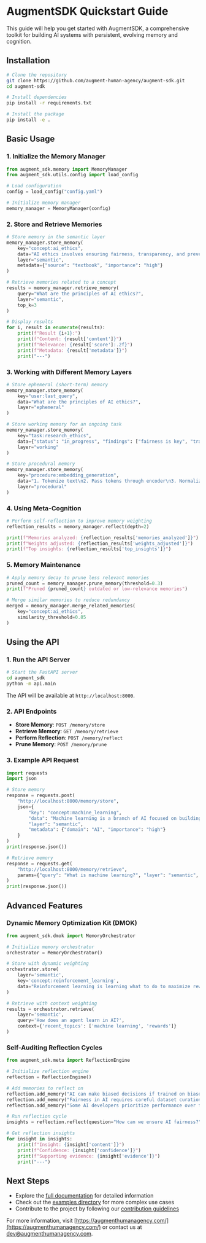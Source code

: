 # AugmentSDK Quickstart Guide

This guide will help you get started with AugmentSDK, a comprehensive toolkit for building AI systems with persistent, evolving memory and cognition.

## Installation

```bash
# Clone the repository
git clone https://github.com/augment-human-agency/augment-sdk.git
cd augment-sdk

# Install dependencies
pip install -r requirements.txt

# Install the package
pip install -e .
```

## Basic Usage

### 1. Initialize the Memory Manager

```python
from augment_sdk.memory import MemoryManager
from augment_sdk.utils.config import load_config

# Load configuration
config = load_config("config.yaml")

# Initialize memory manager
memory_manager = MemoryManager(config)
```

### 2. Store and Retrieve Memories

```python
# Store memory in the semantic layer
memory_manager.store_memory(
    key="concept:ai_ethics", 
    data="AI ethics involves ensuring fairness, transparency, and preventing harm in AI systems.",
    layer="semantic",
    metadata={"source": "textbook", "importance": "high"}
)

# Retrieve memories related to a concept
results = memory_manager.retrieve_memory(
    query="What are the principles of AI ethics?",
    layer="semantic",
    top_k=3
)

# Display results
for i, result in enumerate(results):
    print(f"Result {i+1}:")
    print(f"Content: {result['content']}")
    print(f"Relevance: {result['score']:.2f}")
    print(f"Metadata: {result['metadata']}")
    print("---")
```

### 3. Working with Different Memory Layers

```python
# Store ephemeral (short-term) memory
memory_manager.store_memory(
    key="user:last_query", 
    data="What are the principles of AI ethics?",
    layer="ephemeral"
)

# Store working memory for an ongoing task
memory_manager.store_memory(
    key="task:research_ethics", 
    data={"status": "in_progress", "findings": ["fairness is key", "transparency builds trust"]},
    layer="working"
)

# Store procedural memory
memory_manager.store_memory(
    key="procedure:embedding_generation", 
    data="1. Tokenize text\n2. Pass tokens through encoder\n3. Normalize vectors",
    layer="procedural"
)
```

### 4. Using Meta-Cognition

```python
# Perform self-reflection to improve memory weighting
reflection_results = memory_manager.reflect(depth=2)

print(f"Memories analyzed: {reflection_results['memories_analyzed']}")
print(f"Weights adjusted: {reflection_results['weights_adjusted']}")
print(f"Top insights: {reflection_results['top_insights']}")
```

### 5. Memory Maintenance

```python
# Apply memory decay to prune less relevant memories
pruned_count = memory_manager.prune_memory(threshold=0.3)
print(f"Pruned {pruned_count} outdated or low-relevance memories")

# Merge similar memories to reduce redundancy
merged = memory_manager.merge_related_memories(
    key="concept:ai_ethics", 
    similarity_threshold=0.85
)
```

## Using the API

### 1. Run the API Server

```bash
# Start the FastAPI server
cd augment_sdk
python -m api.main
```

The API will be available at `http://localhost:8000`.

### 2. API Endpoints

- **Store Memory**: `POST /memory/store`
- **Retrieve Memory**: `GET /memory/retrieve`
- **Perform Reflection**: `POST /memory/reflect`
- **Prune Memory**: `POST /memory/prune`

### 3. Example API Request

```python
import requests
import json

# Store memory
response = requests.post(
    "http://localhost:8000/memory/store",
    json={
        "key": "concept:machine_learning",
        "data": "Machine learning is a branch of AI focused on building systems that learn from data.",
        "layer": "semantic",
        "metadata": {"domain": "AI", "importance": "high"}
    }
)
print(response.json())

# Retrieve memory
response = requests.get(
    "http://localhost:8000/memory/retrieve",
    params={"query": "What is machine learning?", "layer": "semantic", "top_k": 3}
)
print(response.json())
```

## Advanced Features

### Dynamic Memory Optimization Kit (DMOK)

```python
from augment_sdk.dmok import MemoryOrchestrator

# Initialize memory orchestrator
orchestrator = MemoryOrchestrator()

# Store with dynamic weighting
orchestrator.store(
    layer='semantic', 
    key='concept:reinforcement_learning', 
    data="Reinforcement learning is learning what to do to maximize reward."
)

# Retrieve with context weighting
results = orchestrator.retrieve(
    layer='semantic', 
    query='How does an agent learn in AI?',
    context={'recent_topics': ['machine learning', 'rewards']}
)
```

### Self-Auditing Reflection Cycles

```python
from augment_sdk.meta import ReflectionEngine

# Initialize reflection engine
reflection = ReflectionEngine()

# Add memories to reflect on
reflection.add_memory("AI can make biased decisions if trained on biased data.")
reflection.add_memory("Fairness in AI requires careful dataset curation.")
reflection.add_memory("Some AI developers prioritize performance over fairness.")

# Run reflection cycle
insights = reflection.reflect(question="How can we ensure AI fairness?")

# Get reflection insights
for insight in insights:
    print(f"Insight: {insight['content']}")
    print(f"Confidence: {insight['confidence']}")
    print(f"Supporting evidence: {insight['evidence']}")
    print("---")
```

## Next Steps

- Explore the [full documentation](docs/README.md) for detailed information
- Check out the [examples directory](examples/) for more complex use cases
- Contribute to the project by following our [contribution guidelines](CONTRIBUTING.md)

For more information, visit [https://augmenthumanagency.com/](https://augmenthumanagency.com/) or contact us at dev@augmenthumanagency.com.
